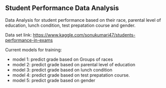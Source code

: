 ## Student Performance Data Analysis

Data Analysis for student performance based on their race, parental level of education, lunch condition, test prepatation course and gender.

Data set link:
https://www.kaggle.com/sonukumari47/students-performance-in-exams

Current models for training:
* model 1: predict grade based on Groups of races
* model 2: predict grade based on parental level of education
* model 3: predict grade based on lunch condition
* model 4: predict grade based on test prepatation course.
* model 5: predict grade based on gender